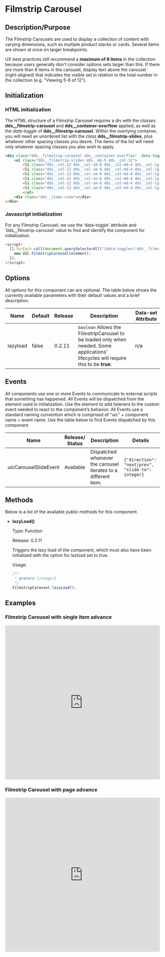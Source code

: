 # Filmstrip Carousel

## Description/Purpose

The Filmstrip Carousels are used to display a collection of content with varying dimensions, such as multiple product stacks or cards. Several items are shown at once on  larger breakpoints.

UX best practices still recommend a  **maximum of 8 items**  in the collection because users generally don't consider options sets larger than this.  If there *are* more than 8 items  in the carousel, display text above the carousel (right-aligned) that indicates the visible set in relation to the total number in the collection (e.g. "Viewing 5-8 of 12").

## Initialization

### HTML initialization

The HTML structure of a Filmstrip Carousel requires a div with the *classes* **dds__filmstrip-carousel** and **dds__container-overflow** applied, as well as the *data-toggle* of **dds__filmstrip-carousel**.  Within the overlying container, you will need an unordered list with the *class* **dds__filmstrip-slides**, plus whatever other spacing classes you desire.  The items of the list will need only whatever spacing classes you also wish to apply.

```HTML
<div class="dds__filmstrip-carousel dds__container-overflow"  data-toggle="dds__filmstrip-carousel">
    <ul class="dds__filmstrip-slides dds__mb-5 dds__col-12">
        <li class="dds__col-12 dds__col-sm-6 dds__col-md-4 dds__col-lg-3 dds__col-xl-3 dds__col-xxl-2">  <div>  <div  class="dds__d-flex dds__justify-content-center dds__mb-2">  <a  type="img"  target="_self"  href="#yourHref"  data-pid="yourPid"  title="yourTitle">  <img  src="https://placehold.it/165x119?text=Image"  alt="YourAlt"  data-pid="yourPid" />  </a>  </div>  <h5>  <a  target="_self"  href="#yourHref"  data-pid="yourPid"  type="ttl">Your Link Text</a>  </h5>  <p>Your card's content would go here in HTML format.</p>  </div>  </li>
        <li class="dds__col-12 dds__col-sm-6 dds__col-md-4 dds__col-lg-3 dds__col-xl-3 dds__col-xxl-2">  <div>  <div  class="dds__d-flex dds__justify-content-center dds__mb-2">  <a  type="img"  target="_self"  href="#yourHref"  data-pid="yourPid"  title="yourTitle">  <img  src="https://placehold.it/165x119?text=Image"  alt="YourAlt"  data-pid="yourPid" />  </a>  </div>  <h5>  <a  target="_self"  href="#yourHref"  data-pid="yourPid"  type="ttl">Your Link Text</a>  </h5>  <p>Your card's content would go here in HTML format.</p>  </div>  </li>
        <li class="dds__col-12 dds__col-sm-6 dds__col-md-4 dds__col-lg-3 dds__col-xl-3 dds__col-xxl-2">  <div>  <div  class="dds__d-flex dds__justify-content-center dds__mb-2">  <a  type="img"  target="_self"  href="#yourHref"  data-pid="yourPid"  title="yourTitle">  <img  src="https://placehold.it/165x119?text=Image"  alt="YourAlt"  data-pid="yourPid" />  </a>  </div>  <h5>  <a  target="_self"  href="#yourHref"  data-pid="yourPid"  type="ttl">Your Link Text</a>  </h5>  <p>Your card's content would go here in HTML format.</p>  </div>  </li>
        <li class="dds__col-12 dds__col-sm-6 dds__col-md-4 dds__col-lg-3 dds__col-xl-3 dds__col-xxl-2">  <div>  <div  class="dds__d-flex dds__justify-content-center dds__mb-2">  <a  type="img"  target="_self"  href="#yourHref"  data-pid="yourPid"  title="yourTitle">  <img  src="https://placehold.it/165x119?text=Image"  alt="YourAlt"  data-pid="yourPid" />  </a>  </div>  <h5>  <a  target="_self"  href="#yourHref"  data-pid="yourPid"  type="ttl">Your Link Text</a>  </h5>  <p>Your card's content would go here in HTML format.</p>  </div>  </li>
        <li class="dds__col-12 dds__col-sm-6 dds__col-md-4 dds__col-lg-3 dds__col-xl-3 dds__col-xxl-2">  <div>  <div  class="dds__d-flex dds__justify-content-center dds__mb-2">  <a  type="img"  target="_self"  href="#yourHref"  data-pid="yourPid"  title="yourTitle">  <img  src="https://placehold.it/165x119?text=Image"  alt="YourAlt"  data-pid="yourPid" />  </a>  </div>  <h5>  <a  target="_self"  href="#yourHref"  data-pid="yourPid"  type="ttl">Your Link Text</a>  </h5>  <p>Your card's content would go here in HTML format.</p>  </div>  </li>
        <li class="dds__col-12 dds__col-sm-6 dds__col-md-4 dds__col-lg-3 dds__col-xl-3 dds__col-xxl-2">  <div>  <div  class="dds__d-flex dds__justify-content-center dds__mb-2">  <a  type="img"  target="_self"  href="#yourHref"  data-pid="yourPid"  title="yourTitle">  <img  src="https://placehold.it/165x119?text=Image"  alt="YourAlt"  data-pid="yourPid" />  </a>  </div>  <h5>  <a  target="_self"  href="#yourHref"  data-pid="yourPid"  type="ttl">Your Link Text</a>  </h5>  <p>Your card's content would go here in HTML format.</p>  </div>  </li>
        </ul>
    <div class="dds__items-view"></div>
</div>
```

### Javascript initialization

For any Filmstrip Carousel, we use the ‘data-toggle’ attribute and ‘dds__filmstrip-carousel’ value to find and identify the component for initialization.

```javascript
<script>
  [].forEach.call(document.querySelectorAll("[data-toggle=\"dds__filmstrip-carousel\"]"), function(element) {
    new UIC.FilmstripCarousel(element);
  });
</script>
```

## Options

All options for this component can are optional. The table below shows the currently available parameters with their default values and a brief description.

Name | Default | Release | Description | Data-set Attribute
--- | --- | --- | --- | ---
lazyload | false | 0.2.11 | `boolean` Allows the FilmstripCarousel to be loaded only when needed. Some applications' lifecycles will require this to be **true**. | n/a

## Events

All components use one or more Events to communicate to external scripts that something has happened. All Events will be dispatched from the element used in initialization. Use the element to add listeners to the custom event needed to react to the component’s behavior. All Events use a standard naming convention which is comprised of "uic" + component name + event name. Use the table below to find Events dispatched by this component.

Name | Release/ Status | Description | Details
--- | --- | --- | ---
uicCarouselSlideEvent | Available | Dispatched whenever the carousel iterates to a different item. | `{"direction": "next\|prev", "slide-to": integer}`

## Methods

Below is a list of the available public methods for this component.

- **lazyLoad()**

    Type: Function

    Release: 0.2.11

    Triggers the lazy load of the component, which must also have been initialized with the option for lazload set to true.

    Usage:

    ```javascript
    /**
     * @return {integer}
     */
    FilmstripCarousel.lazyLoad();
    ```

## Examples

### Filmstrip Carousel with single item advance

<iframe
     src="https://codesandbox.io/embed/github/DDS-DLS/sandboxes/tree/master/?codemirror=1&expanddevtools=0&runonclick=1&hidenavigation=1&hidedevtools=1&fontsize=14&hidenavigation=1&initialpath=%3Fdoc%3Dcarousel-filmstrip&module=%2Fsrc%2Fcomponents%2Fcarousel-filmstrip.txt&theme=dark&view=preview"
     style="width:100%; height:500px; border:0; border-radius: 4px; overflow:hidden;"
     title="CodeSandbox instance of DLS components"
     allow="accelerometer; ambient-light-sensor; camera; encrypted-media; geolocation; gyroscope; hid; microphone; midi; payment; usb; vr"
     sandbox="allow-forms allow-modals allow-popups allow-presentation allow-same-origin allow-scripts"
   ></iframe>

### Filmstrip Carousel with page advance

<iframe
     src="https://codesandbox.io/embed/github/DDS-DLS/sandboxes/tree/master/?codemirror=1&expanddevtools=0&runonclick=1&hidenavigation=1&hidedevtools=1&fontsize=14&hidenavigation=1&initialpath=%3Fdoc%3Dcarousel-filmstrip-page&module=%2Fsrc%2Fcomponents%2Fcarousel-filmstrip-page.txt&theme=dark&view=preview"
     style="width:100%; height:500px; border:0; border-radius: 4px; overflow:hidden;"
     title="CodeSandbox instance of DLS components"
     allow="accelerometer; ambient-light-sensor; camera; encrypted-media; geolocation; gyroscope; hid; microphone; midi; payment; usb; vr"
     sandbox="allow-forms allow-modals allow-popups allow-presentation allow-same-origin allow-scripts"
   ></iframe>
